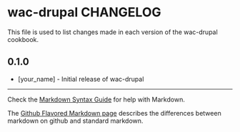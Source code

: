 wac-drupal CHANGELOG
====================

This file is used to list changes made in each version of the wac-drupal cookbook.

0.1.0
-----
- [your_name] - Initial release of wac-drupal

- - -
Check the [Markdown Syntax Guide](http://daringfireball.net/projects/markdown/syntax) for help with Markdown.

The [Github Flavored Markdown page](http://github.github.com/github-flavored-markdown/) describes the differences between markdown on github and standard markdown.
